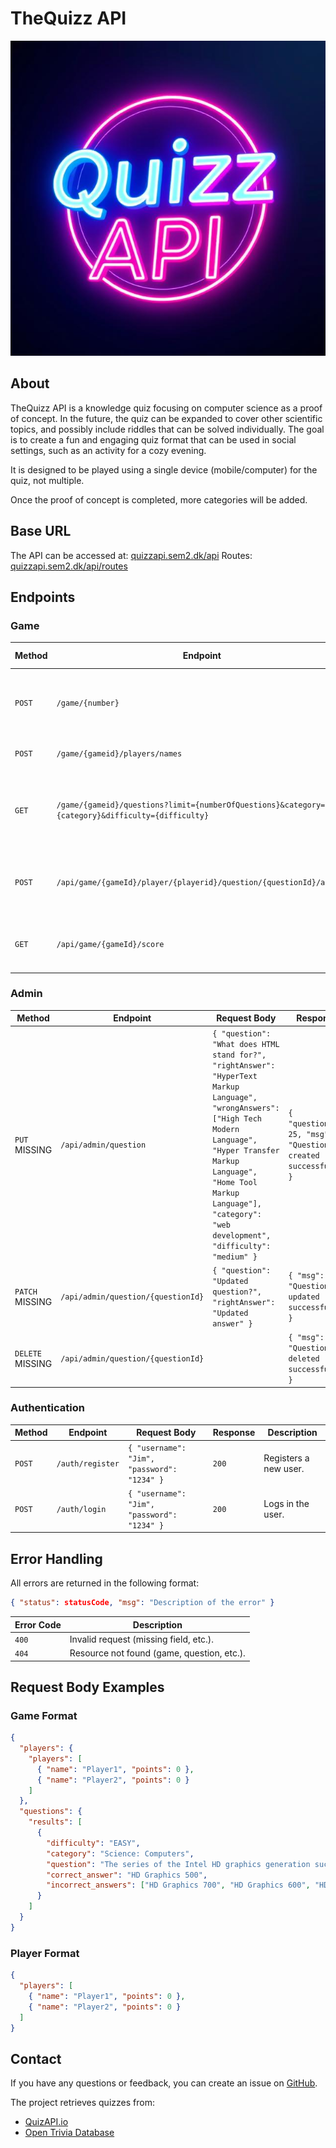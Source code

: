 # TheQuizz API
![Quiz API Logo](images/logo.jpg)

## About
TheQuizz API is a knowledge quiz focusing on computer science as a proof of concept. In the future, the quiz can be expanded to cover other scientific topics, and possibly include riddles that can be solved individually. The goal is to create a fun and engaging quiz format that can be used in social settings, such as an activity for a cozy evening.

It is designed to be played using a single device (mobile/computer) for the quiz, not multiple.

Once the proof of concept is completed, more categories will be added.

## Base URL
The API can be accessed at: [quizzapi.sem2.dk/api](http://quizzapi.sem2.dk/api)
Routes: [quizzapi.sem2.dk/api/routes](http://quizzapi.sem2.dk/api/routes)

## Endpoints

### Game
| Method | Endpoint | Request Body | Response | Description |
|--------|---------|--------------|----------|-------------|
| `POST` | `/game/{number}` | `{}` | `201` | Creates a new game with a specified number of players. |
| `POST` | `/game/{gameid}/players/names` | `{ "player": "name" }` | `(e1)` | Adds players to a game. |
| `GET` | `/game/{gameid}/questions?limit={numberOfQuestions}&category={category}&difficulty={difficulty}` | | `{ "game": {...} }` | Retrieves questions based on category and difficulty level. |
| `POST` | `/api/game/{gameId}/player/{playerid}/question/{questionId}/answer` | `{ "answer": "Coding language" }` | `{ "correct": true, "pointsEarned": 10, "totalScore": 50 }` | The player submits an answer. |
| `GET` | `/api/game/{gameId}/score` | | `{ "player": {...} }` | Retrieves the score for an ongoing game. |

### Admin
| Method | Endpoint | Request Body | Response | Description |
|--------|---------|--------------|----------|-------------|
| `PUT` MISSING | `/api/admin/question` | `{ "question": "What does HTML stand for?", "rightAnswer": "HyperText Markup Language", "wrongAnswers": ["High Tech Modern Language", "Hyper Transfer Markup Language", "Home Tool Markup Language"], "category": "web development", "difficulty": "medium" }` | `{ "questionId": 25, "msg": "Question created successfully" }` | Creates a new question. |
| `PATCH` MISSING | `/api/admin/question/{questionId}` | `{ "question": "Updated question?", "rightAnswer": "Updated answer" }` | `{ "msg": "Question updated successfully" }` | Updates a question. |
| `DELETE` MISSING | `/api/admin/question/{questionId}` | | `{ "msg": "Question deleted successfully" }` | Deletes a question. |

### Authentication
| Method | Endpoint | Request Body | Response | Description |
|--------|---------|--------------|----------|-------------|
| `POST` | `/auth/register` | `{ "username": "Jim", "password": "1234" }` | `200` | Registers a new user. |
| `POST` | `/auth/login` | `{ "username": "Jim", "password": "1234" }` | `200` | Logs in the user. |

## Error Handling
All errors are returned in the following format:
```json
{ "status": statusCode, "msg": "Description of the error" }
```
| Error Code | Description |
|----------|-------------|
| `400` | Invalid request (missing field, etc.). |
| `404` | Resource not found (game, question, etc.). |

## Request Body Examples
### Game Format
```json
{
  "players": {
    "players": [
      { "name": "Player1", "points": 0 },
      { "name": "Player2", "points": 0 }
    ]
  },
  "questions": {
    "results": [
      {
        "difficulty": "EASY",
        "category": "Science: Computers",
        "question": "The series of the Intel HD graphics generation succeeding that of the 5000 and 6000 series (Broadwell) is called:",
        "correct_answer": "HD Graphics 500",
        "incorrect_answers": ["HD Graphics 700", "HD Graphics 600", "HD Graphics 7000"]
      }
    ]
  }
}
```
### Player Format
```json
{
  "players": [
    { "name": "Player1", "points": 0 },
    { "name": "Player2", "points": 0 }
  ]
}
```

## Contact
If you have any questions or feedback, you can create an issue on [GitHub](https://github.com/mrPrimeBeef/TheQuizzAPI/issues).

The project retrieves quizzes from:

- [QuizAPI.io](https://quizapi.io/categories)
- [Open Trivia Database](https://opentdb.com/api_config.php)

